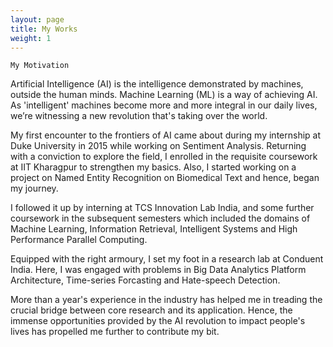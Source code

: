 ```yaml
---
layout: page
title: My Works
weight: 1
---
```


````
My Motivation
````

Artificial Intelligence (AI) is the intelligence demonstrated by machines, outside the human minds. Machine Learning (ML) is a way of achieving AI. As 'intelligent' machines become more and more integral in our daily lives, we’re witnessing a new revolution that's taking over the world. 

My first encounter to the frontiers of AI came about during my internship at Duke University in 2015 while working on Sentiment Analysis. Returning with a conviction to explore the field, I enrolled in the requisite coursework at IIT Kharagpur to strengthen my basics. Also, I started working on a project on Named Entity Recognition on Biomedical Text and hence, began my journey.

I followed it up by interning at TCS Innovation Lab India, and some further coursework in the subsequent semesters which included the domains of Machine Learning, Information Retrieval, Intelligent Systems and High Performance Parallel Computing. 

Equipped with the right armoury, I set my foot in a research lab at Conduent India. Here, I was engaged with problems in Big Data Analytics Platform Architecture, Time-series Forcasting and Hate-speech Detection.

More than a year's experience in the industry has helped me in treading the crucial bridge between core research and its application. Hence, the immense opportunities provided by the AI revolution to impact people's lives has propelled me further to contribute my bit.
